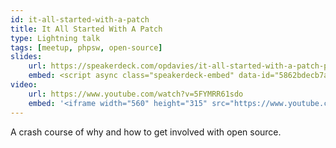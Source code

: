 ```yaml
---
id: it-all-started-with-a-patch
title: It All Started With A Patch
type: Lightning talk
tags: [meetup, phpsw, open-source]
slides:
    url: https://speakerdeck.com/opdavies/it-all-started-with-a-patch-phpsw
    embed: <script async class="speakerdeck-embed" data-id="5862bdecb7a24cfaa5fc844696fafa0c" data-ratio="1.37081659973226" src="//speakerdeck.com/assets/embed.js"></script>
video:
    url: https://www.youtube.com/watch?v=5FYMRR61sdo
    embed: '<iframe width="560" height="315" src="https://www.youtube.com/embed/5FYMRR61sdo" frameborder="0" allowfullscreen></iframe>'
---
```

A crash course of why and how to get involved with open source.
